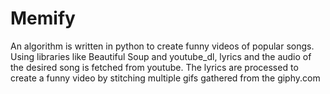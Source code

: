 # Memify
An algorithm is written in python to create funny videos of popular songs. Using libraries like Beautiful Soup and youtube_dl, lyrics and the audio of the desired song is fetched from youtube. The lyrics are processed to create a funny video by stitching multiple gifs gathered from the giphy.com
